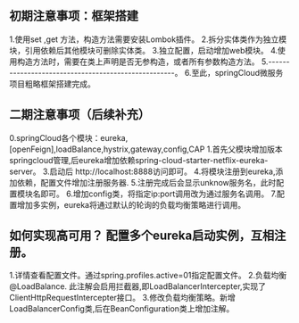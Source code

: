 ## 初期注意事项：框架搭建

1.使用set ,get 方法，构造方法需要安装Lombok插件。
2.拆分实体类作为独立模块，引用依赖后其他模块可删除实体类。
3.独立配置，启动增加web模块。
4.使用构造方法时，需要在类上声明是否无参构造，或者所有参数构造方法。
5.----------------------------------------------------。
6.至此，springCloud微服务项目粗略框架搭建完成。


## 二期注意事项（后续补充）
0.springCloud各个模块：eureka,[openFeign],loadBalance,hystrix,gateway,config,CAP
1.首先父模块增加版本springcloud管理,后eureka增加依赖spring-cloud-starter-netflix-eureka-server。
3.启动后 http://localhost:8888访问即可。
4.将模块注册到eureka,添加依赖，配置文件增加注册服务器.
5.注册完成后会显示unknow服务名，此时配置模块名即可。
6.增加config类，将指定ip:port调用改为通过服务名调用。
7.配置增加多实例，eureka将通过默认的轮询的负载均衡策略进行调用。

## 如何实现高可用？ 配置多个eureka启动实例，互相注册。
1.详情查看配置文件。通过spring.profiles.active=01指定配置文件。
2.负载均衡@LoadBalance. 此注解会启用拦截器,即LoadBalancerIntercepter,实现了ClientHttpRequestIntercepter接口。
3.修改负载均衡策略。新增LoadBalancerConfig类,后在BeanConfiguration类上增加注解。
